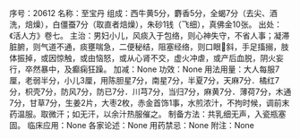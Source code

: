 序号：20612
名称：至宝丹
组成：西牛黄5分，麝香5分，全蝎7分（去尖、酒洗，焙燥），白僵蚕7分（取直者焙燥），朱砂1钱（飞细），真佛金10张。
出处：《活人方》卷七。
主治：男妇小儿，风痰入于包络，则心神失守，不省人事；凝滞脏腑，则气道不通，痰壅喘急，二便秘结，阻塞经络，则口眼斜，手足搐搦，肢体振掉，或因惊触，或由恼怒，或从心肾不交，虚火冲虐，或产后血脱，阴火妄行，卒然暴中，及癫痫狂躁。
加减：None
功效：None
用法用量：大人每服7厘，老弱半分，小儿3厘，用陈胆星7分，南星7分，半夏7分，天麻7分．橘红7分，枳壳7分，防风7分，防已7分．川芎7分，当归7分，麻黄7分．薄荷7分，木通7分，甘草7分，生姜2片，大枣2枚，赤金首饰1事，水煎浓汁，不拘时候，调前末药温服。取微汗；如无汗，以余汁热服催之。
制备方法：共乳细无声，入瓷瓶塞固。
临床应用：None
各家论述：None
用药禁忌：None
附注：None
